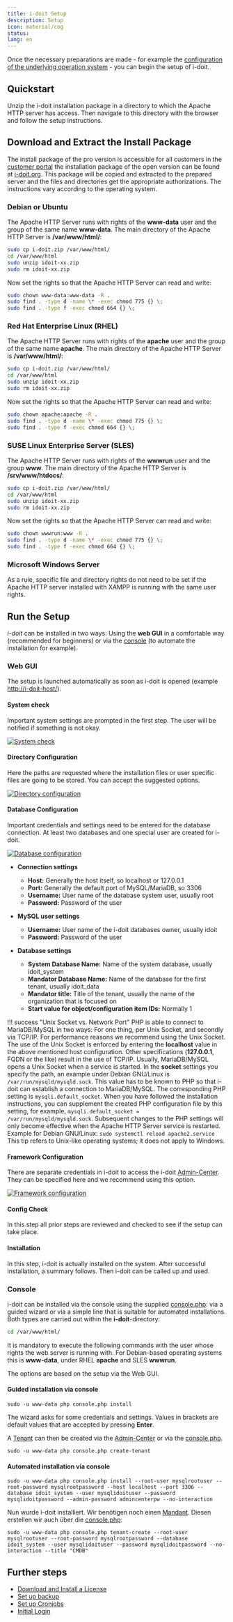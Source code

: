 ```yaml
---
title: i-doit Setup
description: Setup
icon: material/cog
status:
lang: en
---
```


Once the necessary preparations are made - for example the [configuration of the underlying operation system](../manual-installation/index.md) - you can begin the setup of i-doit.

## Quickstart

Unzip the i-doit installation package in a directory to which the Apache HTTP server has access. Then navigate to this directory with the browser and follow the setup instructions.

## Download and Extract the Install Package

The install package of the pro version is accessible for all customers in the [customer portal](../../system-administration/customer-portal.md) the installation package of the open version can be found at [i-doit.org](https://i-doit.org/). This package will be copied and extracted to the prepared server and the files and directories get the appropriate authorizations. The instructions vary according to the operating system.

### Debian or Ubuntu

The Apache HTTP Server runs with rights of the **www-data** user and the group of the same name **www-data**. The main directory of the Apache HTTP Server is **/var/www/html/**:

```sh
sudo cp i-doit.zip /var/www/html/
cd /var/www/html
sudo unzip idoit-xx.zip
sudo rm idoit-xx.zip
```

Now set the rights so that the Apache HTTP Server can read and write:

```sh
sudo chown www-data:www-data -R .
sudo find . -type d -name \* -exec chmod 775 {} \;
sudo find . -type f -exec chmod 664 {} \;
```

### Red Hat Enterprise Linux (RHEL)

The Apache HTTP Server runs with rights of the **apache** user and the group of the same name **apache**. The main directory of the Apache HTTP Server is **/var/www/html/**:

```sh
sudo cp i-doit.zip /var/www/html/
cd /var/www/html
sudo unzip idoit-xx.zip
sudo rm idoit-xx.zip
```

Now set the rights so that the Apache HTTP Server can read and write:

```sh
sudo chown apache:apache -R .
sudo find . -type d -name \* -exec chmod 775 {} \;
sudo find . -type f -exec chmod 664 {} \;
```

### SUSE Linux Enterprise Server (SLES)

The Apache HTTP Server runs with rights of the **wwwrun** user and the group **www**. The main directory of the Apache HTTP Server is **/srv/www/htdocs/**:

```sh
sudo cp i-doit.zip /var/www/html/
cd /var/www/html
sudo unzip idoit-xx.zip
sudo rm idoit-xx.zip
```

Now set the rights so that the Apache HTTP Server can read and write:

```sh
sudo chown wwwrun:www -R .
sudo find . -type d -name \* -exec chmod 775 {} \;
sudo find . -type f -exec chmod 664 {} \;
```

### Microsoft Windows Server

As a rule, specific file and directory rights do not need to be set if the Apache HTTP server installed with XAMPP is running with the same user rights.

## Run the Setup

_i-doit_ can be installed in two ways: Using the **web GUI** in a comfortable way (recommended for beginners) or via the [console](#console) (to automate the installation for example).

### Web GUI

The setup is launched automatically as soon as i-doit is opened (example <http://i-doit-host/>).

#### System check

Important system settings are prompted in the first step. The user will be notified if something is not okay.

[![System check](../../assets/images/en/installation/manual-installation/setup/1-setup.png)](../../assets/images/en/installation/manual-installation/setup/1-setup.png)

#### Directory Configuration

Here the paths are requested where the installation files or user specific files are going to be stored. You can accept the suggested options.

[![Directory configuration](../../assets/images/en/installation/manual-installation/setup/2-setup.png)](../../assets/images/en/installation/manual-installation/setup/2-setup.png)

#### Database Configuration

Important credentials and settings need to be entered for the database connection. At least two databases and one special user are created for i-doit.

[![Database configuration](../../assets/images/en/installation/manual-installation/setup/3-setup.png)](../../assets/images/en/installation/manual-installation/setup/3-setup.png)

-   **Connection settings**
    -   **Host:** Generally the host itself, so localhost or 127.0.0.1
    -   **Port:** Generally the default port of MySQL/MariaDB, so 3306
    -   **Username:** User name of the database system user, usually root
    -   **Password:** Password of the user

-   **MySQL user settings**
    -   **Username:** User name of the i-doit databases owner, usually idoit
    -   **Password:** Password of the user

-   **Database settings**
    -   **System Database Name:** Name of the system database, usually idoit_system
    -   **Mandator Database Name:** Name of the database for the first tenant, usually idoit_data
    -   **Mandator title:** Title of the tenant, usually the name of the organization that is focused on
    -   **Start value for object/configuration item IDs:** Normally 1

!!! success "Unix Socket vs. Network Port"
    PHP is able to connect to MariaDB/MySQL in two ways: For one thing, per Unix Socket, and secondly via TCP/IP. For performance reasons we recommend using the Unix Socket. The use of the Unix Socket is enforced by entering the **localhost** value in the above mentioned host configuration. Other specifications (**127.0.0.1**, FQDN or the like) result in the use of TCP/IP.
    Usually, MariaDB/MySQL opens a Unix Socket when a service is started. In the **socket** settings you specify the path, an example under Debian GNU/Linux is `/var/run/mysqld/mysqld.sock`.  This value has to be known to PHP so that i-doit can establish a connection to MariaDB/MySQL.
    The corresponding PHP setting is `mysqli.default_socket`. When you have followed the installation instructions, you can supplement the created PHP configuration file by this setting, for example, `mysqli.default_socket = /var/run/mysqld/mysqld.sock`.
    Subsequent changes to the PHP settings will only become effective when the Apache HTTP Server service is restarted. Example for Debian GNU/Linux: `sudo systemctl reload apache2.service`
    This tip refers to Unix-like operating systems; it does not apply to Windows.

#### Framework Configuration

There are separate credentials in i-doit to access the i-doit [Admin-Center](../../system-administration/admin-center.md). They can be specified here and we recommend using this option.

[![Framework configuration](../../assets/images/en/installation/manual-installation/setup/4-setup.png)](../../assets/images/en/installation/manual-installation/setup/4-setup.png)

#### Config Check

In this step all prior steps are reviewed and checked to see if the setup can take place.

#### Installation

In this step, i-doit is actually installed on the system. After successful installation, a summary follows. Then i-doit can be called up and used.

### Console

i-doit can be installed via the console using the supplied [console.php](../../automation-and-integration/cli/console/index.md): via a guided wizard or via a simple line that is suitable for automated installations. Both types are carried out within the **i-doit**\-directory:

```sh
cd /var/www/html/
```

It is mandatory to execute the following commands with the user whose rights the web server is running with. For Debian-based operating systems this is **www-data**, under RHEL **apache** and SLES **wwwrun**.

The options are based on the setup via the Web GUI.

#### Guided installation via console

```shell
sudo -u www-data php console.php install
```

The wizard asks for some credentials and settings. Values in brackets are default values that are accepted by pressing **Enter**.

A [Tenant](../../system-administration/multi-tenant.md) can then be created via the [Admin-Center](../../system-administration/admin-center.md) or via the [console.php](../../automation-and-integration/cli/console/index.md).

```shell
sudo -u www-data php console.php create-tenant
```

#### Automated installation via console
<!-- cSpell:disable -->
```shell
sudo -u www-data php console.php install --root-user mysqlrootuser --root-password mysqlrootpassword --host localhost --port 3306 --database idoit_system --user mysqlidoituser --password mysqlidoitpassword --admin-password admincenterpw --no-interaction
```
<!-- cSpell:enable -->
Nun wurde i-doit installiert. Wir benötigen noch einen [Mandant](../../system-administration/multi-tenant.md). Diesen erstellen wir auch über die [console.php](../../automation-and-integration/cli/console/index.md):
<!-- cSpell:disable -->
```shell
sudo -u www-data php console.php tenant-create --root-user mysqlrootuser --root-password mysqlrootpassword --database idoit_system --user mysqlidoituser --password mysqlidoitpassword --no-interaction --title "CMDB"
```
<!-- cSpell:enable -->
## Further steps

-   [Download and Install a License](../../maintenance-and-operation/licensing.md)
-   [Set up backup](../../maintenance-and-operation/backup-and-recovery/index.md)
-   [Set up Cronjobs](../../maintenance-and-operation/cronjob-setup.md)
-   [Initial Login](../../basics/initial-login.md)
